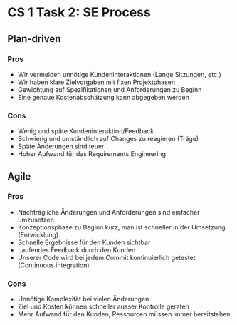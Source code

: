 # CS 1 Task 2: SE Process

## Plan-driven

### Pros
* Wir vermeiden unnötige Kundeninteraktionen (Lange Sitzungen, etc.)
* Wir haben klare Zielvorgaben mit fixen Projektphasen
* Gewichtung auf Spezifikationen und Anforderungen zu Beginn
* Eine genaue Kostenabschätzung kann abgegeben werden

### Cons
* Wenig und späte Kundeninteraktion/Feedback
* Schwierig und umständlich auf Changes zu reagieren (Träge)
* Späte Änderungen sind teuer
* Hoher Aufwand für das Requirements Engineering

## Agile

### Pros
* Nachträgliche Änderungen und Anforderungen sind einfacher umzusetzen
* Konzeptionsphase zu Beginn kurz, man ist schneller in der Umsetzung (Entwicklung)
* Schnelle Ergebnisse für den Kunden sichtbar
* Laufendes Feedback durch den Kunden
* Unserer Code wird bei jedem Commit kontinuierlich getestet (Continuous integration)

### Cons
* Unnötige Komplexität bei vielen Änderungen
* Ziel und Kosten können schneller ausser Kontrolle geraten
* Mehr Aufwand für den Kunden, Ressourcen müssen immer bereitstehen
